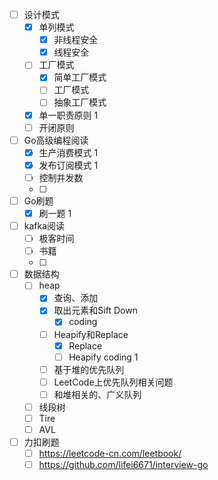 - [ ] 设计模式
  - [x] 单列模式
    - [x] 非线程安全
    - [x] 线程安全
  - [ ] 工厂模式
    - [x] 简单工厂模式
    - [ ] 工厂模式
    - [ ] 抽象工厂模式
  - [x] 单一职责原则 1
  - [ ] 开闭原则 
- [ ] Go高级编程阅读  
  - [x] 生产消费模式 1
  - [x] 发布订阅模式 1
  - [ ] 控制并发数
  - [ ] 
- [ ] Go刷题
  - [x] 刷一题 1
- [ ] kafka阅读
  - [ ] 极客时间
  - [ ] 书籍
  - [ ] 
- [ ] 数据结构
  - [ ] heap
    - [x] 查询、添加
    - [x] 取出元素和Sift Down   
      - [x] coding
    - [ ] Heapify和Replace
      - [x] Replace
      - [ ] Heapify coding 1
    - [ ] 基于堆的优先队列
    - [ ] LeetCode上优先队列相关问题
    - [ ] 和堆相关的、广义队列
  - [ ] 线段树
  - [ ] Tire
  - [ ] AVL
- [ ] 力扣刷题
  - [ ] https://leetcode-cn.com/leetbook/
  - [ ] https://github.com/lifei6671/interview-go